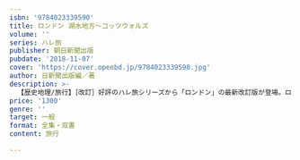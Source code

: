 ```yaml
---
isbn: '9784023339590'
title: ロンドン 湖水地方～コッツウォルズ
volume: ''
series: ハレ旅
publisher: 朝日新聞出版
pubdate: '2018-11-07'
cover: 'https://cover.openbd.jp/9784023339590.jpg'
author: 日新聞出版編／著
description: >-
  【歴史地理/旅行】［改訂］好評のハレ旅シリーズから「ロンドン」の最新改訂版が登場。ロンドンのグルメやショッピング情報のほか、湖水地方、コッツウォルズ、バースといった人気の郊外情報も充実。最新情報をアップデートしてリニューアル！
price: '1300'
genre: ''
target: 一般
format: 全集・双書
content: 旅行

---
```


